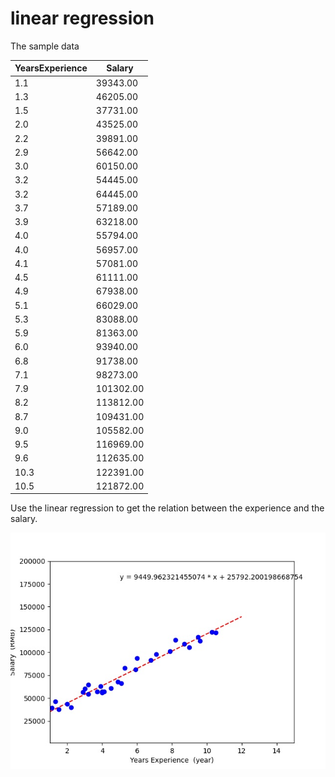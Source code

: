 # linear regression

The sample data


| YearsExperience | Salary    |
| --------------- | --------- |
| 1.1             | 39343.00  |
| 1.3             | 46205.00  |
| 1.5             | 37731.00  |
| 2.0             | 43525.00  |
| 2.2             | 39891.00  |
| 2.9             | 56642.00  |
| 3.0             | 60150.00  |
| 3.2             | 54445.00  |
| 3.2             | 64445.00  |
| 3.7             | 57189.00  |
| 3.9             | 63218.00  |
| 4.0             | 55794.00  |
| 4.0             | 56957.00  |
| 4.1             | 57081.00  |
| 4.5             | 61111.00  |
| 4.9             | 67938.00  |
| 5.1             | 66029.00  |
| 5.3             | 83088.00  |
| 5.9             | 81363.00  |
| 6.0             | 93940.00  |
| 6.8             | 91738.00  |
| 7.1             | 98273.00  |
| 7.9             | 101302.00 |
| 8.2             | 113812.00 |
| 8.7             | 109431.00 |
| 9.0             | 105582.00 |
| 9.5             | 116969.00 |
| 9.6             | 112635.00 |
| 10.3            | 122391.00 |
| 10.5            | 121872.00 |

Use the linear regression to get the relation between the experience and the salary.

![plot](./salary-yearsExperience.jpg)

